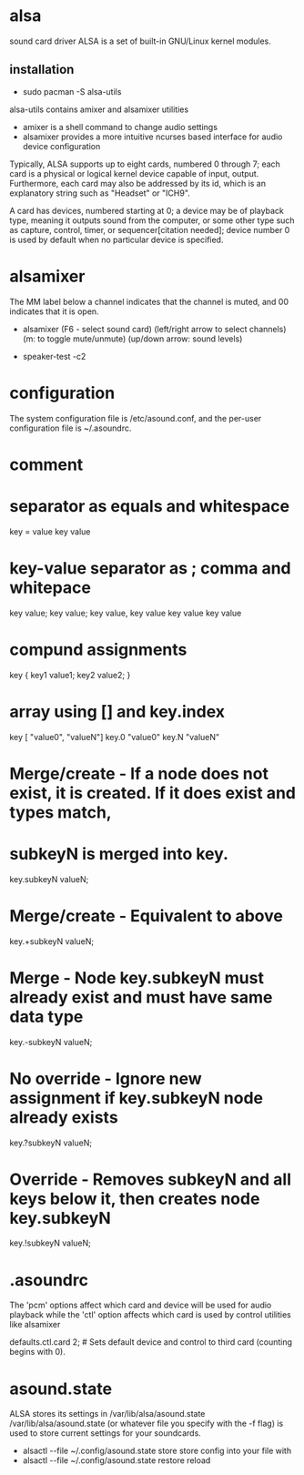 # alsa
sound card driver
ALSA is a set of built-in GNU/Linux kernel modules.


## installation
* sudo pacman -S alsa-utils

alsa-utils contains amixer and alsamixer utilities
- amixer is a shell command to change audio settings
- alsamixer provides a more intuitive ncurses based interface for audio device configuration

Typically, ALSA supports up to eight cards, numbered 0 through 7; each card is a physical or logical kernel device capable of input, output. Furthermore, each card may also be addressed by its id, which is an explanatory string such as "Headset" or "ICH9".

A card has devices, numbered starting at 0; a device may be of playback type, meaning it outputs sound from the computer, or some other type such as capture, control, timer, or sequencer[citation needed]; device number 0 is used by default when no particular device is specified.


# alsamixer
The MM label below a channel indicates that the channel is muted, and 00 indicates that it is open.
* alsamixer
(F6 - select sound card)
(left/right arrow to select channels)
(m: to toggle mute/unmute)
(up/down arrow: sound levels)

* speaker-test -c2

# configuration
The system configuration file is /etc/asound.conf, and the per-user configuration file is ~/.asoundrc.

# comment
# separator as equals and whitespace
key = value
key value
# key-value separator as ; comma and whitepace
key value; key value;
key value, key value
key value key value
# compund assignments
key { key1 value1;
      key2 value2; }
# array using [] and key.index
key [ "value0",
      "valueN"]
key.0 "value0"
key.N "valueN"
# Merge/create - If a node does not exist, it is created. If it does exist and types match,
# subkeyN is merged into key.
key.subkeyN valueN;

# Merge/create - Equivalent to above
key.+subkeyN valueN;

# Merge - Node key.subkeyN must already exist and must have same data type
key.-subkeyN valueN;

# No override - Ignore new assignment if key.subkeyN node already exists
key.?subkeyN valueN;

# Override - Removes subkeyN and all keys below it, then creates node key.subkeyN
key.!subkeyN valueN;

# .asoundrc
The 'pcm' options affect which card and device will be used for audio playback while the 'ctl' option affects which card is used by control utilities like alsamixer

defaults.ctl.card 2; # Sets default device and control to third card (counting begins with 0).

# asound.state
ALSA stores its settings in /var/lib/alsa/asound.state
/var/lib/alsa/asound.state (or whatever file you specify with the -f flag) is used to store current settings for your soundcards.

* alsactl --file ~/.config/asound.state store
store config into your file with
* alsactl --file ~/.config/asound.state restore
reload


